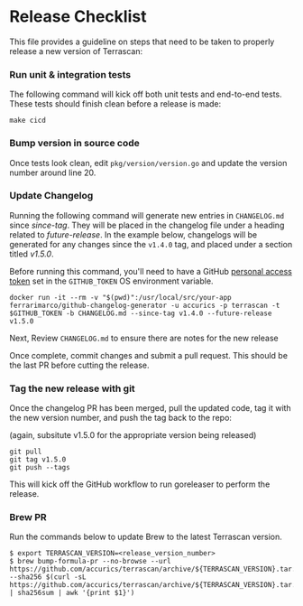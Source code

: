 # Release Checklist
This file provides a guideline on steps that need to be taken to properly release a new version of Terrascan:

### Run unit & integration tests
The following command will kick off both unit tests and end-to-end tests. These tests should finish clean before a release is made:

```
make cicd
```

### Bump version in source code
Once tests look clean, edit `pkg/version/version.go` and update the version number around line 20.

### Update Changelog
Running the following command will generate new entries in `CHANGELOG.md` since _since-tag_. They will be placed in the changelog file under a heading related to _future-release_. In the example below, changelogs will be generated for any changes since the `v1.4.0` tag, and placed under a section titled *v1.5.0*.

Before running this command, you'll need to have a GitHub [personal access token](https://docs.github.com/en/github/authenticating-to-github/creating-a-personal-access-token) set in the `GITHUB_TOKEN` OS environment variable.

```
docker run -it --rm -v "$(pwd)":/usr/local/src/your-app ferrarimarco/github-changelog-generator -u accurics -p terrascan -t $GITHUB_TOKEN -b CHANGELOG.md --since-tag v1.4.0 --future-release v1.5.0
```

Next, Review `CHANGELOG.md` to ensure there are notes for the new release

Once complete, commit changes and submit a pull request. This should be the last PR before cutting the release.

### Tag the new release with git
Once the changelog PR has been merged, pull the updated code, tag it with the new version number, and push the tag back to the repo:

(again, subsitute v1.5.0 for the appropriate version being released)
```
git pull
git tag v1.5.0
git push --tags
```

This will kick off the GitHub workflow to run goreleaser to perform the release.

### Brew PR

Run the commands below to update Brew to the latest Terrascan version.

```
$ export TERRASCAN_VERSION=<release_version_number>
$ brew bump-formula-pr --no-browse --url https://github.com/accurics/terrascan/archive/${TERRASCAN_VERSION}.tar.gz --sha256 $(curl -sL https://github.com/accurics/terrascan/archive/${TERRASCAN_VERSION}.tar.gz | sha256sum | awk '{print $1}')
```
